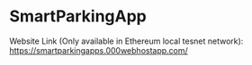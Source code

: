 # SmartParkingApp

Website Link (Only available in Ethereum local tesnet network):
https://smartparkingapps.000webhostapp.com/
